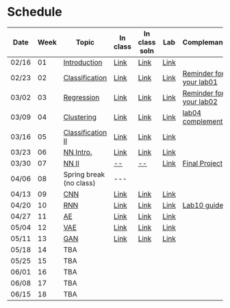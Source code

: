 Schedule
============================

|Date|Week|Topic|In class|In class soln|Lab|Complemantary|
|--|--|--|--|--|--|--|
|02/16|01|[Introduction](https://docs.google.com/presentation/d/1ztatFEZ_ghIF0ZdmfZVsvGJzaGIakfWofVq5JZtI838/edit#slide=id.p)|[Link](https://www.kaggle.com/code/nthuaiphys2021/2023-inclass-01/edit/run/119115460)|[Link]()|[Link](https://www.kaggle.com/competitions/phys591000-2023-week01/overview)||
|02/23|02|[Classification](https://docs.google.com/presentation/d/1G4fdyiOR_eTJnFqFmA6jP2L8XhsVr2n1844SBcrIoTE/edit#slide=id.gc40c71273a_0_0)|[Link](https://www.kaggle.com/code/nthuaiphys2021/2023-inclass-02)|[Link](https://www.kaggle.com/code/nthuaiphys2021/2023-inclass-02-answer/notebook)|[Link](https://www.kaggle.com/t/fcf7bfb919804b1dbb650284d04e5fd1)|[Reminder for your lab01](https://docs.google.com/presentation/d/19KrK0Cjgg_K_2MMXpNZ3c3XFxJSp5src/edit?usp=sharing&ouid=103841194712635809736&rtpof=true&sd=true)|
|03/02|03|[Regression](https://docs.google.com/presentation/d/1Y7QwLfumQklR6GUEYWMIQPNi5lnvLtfu3Q2mExrZNJ8/edit#slide=id.gc40c71273a_0_0)|[Link](https://www.kaggle.com/code/nthuaiphys2021/2023-inclass-03/notebook)|[Link](https://www.kaggle.com/code/nthuaiphys2021/2323-inclass-03-answer)|[Link](https://www.kaggle.com/t/f3df8d70659948e68e26f3533ded92f9)|[Reminder for your lab02](https://docs.google.com/presentation/d/1WPoiAj3bIBeXaVFsU8yLpadCH-HCu5_M/edit?usp=sharing&ouid=103841194712635809736&rtpof=true&sd=true)|
|03/09|04|[Clustering](https://docs.google.com/presentation/d/1P02Vd1_RdDYSk7HHwfSpRIPfvc8NXNLv7dNvEhO7Ldw/edit)|[Link](https://www.kaggle.com/code/pjhsu1/2023-inclass-04)|[Link](https://www.kaggle.com/code/nthuaiphys2021/2023-inclass-04-answer/notebook)|[Link](https://www.kaggle.com/t/1894f8bd7e5f45489f8f5adf3e902877)|[lab04 complementary](https://docs.google.com/presentation/d/12xGGilDL2yZzpao3VuiAJnJQiqiWK6gFWiQci6te_0A/edit#slide=id.p)|
|03/16|05|[Classification II](https://docs.google.com/presentation/d/1luHkOr-QXLJIgU4YC23GZWeKrd3wtWDyXyvHuSV088I/edit?pli=1#slide=id.gc40c71273a_0_0)|[Link](https://www.kaggle.com/code/nthuaiphys2021/2023-inclass-05/notebook)|[Link](https://www.kaggle.com/code/nthuaiphys2021/2023-inclass-05-answer/notebook)|[Link](https://www.kaggle.com/t/516f9e208f0f4672ab7e7ee48d2d2c2d)||
|03/23|06|[NN Intro.](https://docs.google.com/presentation/d/1yoHjqB5DxlbNmoAIiR0pP6H_RfuhIEh_EbcVoxkowuo/edit#slide=id.gc40c71273a_0_0)|[Link](https://www.kaggle.com/code/nthuaiphys2021/2023-inclass-06/notebook)|[Link](https://www.kaggle.com/code/nthuaiphys2021/2023-inclass-06-answer/notebook)|[Link](https://www.kaggle.com/t/a5c917d97f9c45a896102c0e32baa87e)||
|03/30|07|[NN II](https://docs.google.com/presentation/d/1_2fKrSh76opYxJEIKYUHc7EWAdZja9_4dAYGSDdYb8o/edit#slide=id.gc40c71273a_0_0)|[--]()|[--]()|[Link](https://www.kaggle.com/t/34ed224739cd4dadba702d3d18a34942)|[Final Project](https://docs.google.com/presentation/d/1sqn84FI7aHagR-f1hWKQL11ZQYgO-AK90azWVerTxjI/edit#slide=id.gf3bab43c99_0_0)|
|04/06|08|Spring break (no class)|---||||
|04/13|09|[CNN](https://docs.google.com/presentation/d/1Vl4RPNgymEwNN4kr6GPLWIFK0mKxKTjKvw3AcP4QZe8/edit#slide=id.gc40c71273a_0_0)|[Link](https://www.kaggle.com/code/nthuaiphys2021/2023-inclass-09)|[Link](https://www.kaggle.com/code/nthuaiphys2021/2023-inclass-09/settings)|[Link](https://www.kaggle.com/t/7e80d87423b9472b819b487a5f041842)||
|04/20|10|[RNN](https://docs.google.com/presentation/d/1-rT8A9K0utF7P1HpWO82Xe5kEof7A8eqqQr4QvNgE9A/edit)|[Link](https://www.kaggle.com/code/nthuaiphys2021/2023-inclass-10/settings)|[Link](https://www.kaggle.com/code/nthuaiphys2021/2023-inclass-10-answer/notebook?fbclid=IwAR1h2oMSA3y2WE2tKusp58qJKBeNjjO7eMpf4pm3Y0my1u6O6-U32U7KcVU)|[Link](https://www.kaggle.com/t/0dbaebe7fb7d4c24a2ba70bdd7a70888)|[Lab10 guide](https://docs.google.com/presentation/d/1oJDhzkJeDAZltE539dDj3ByJi97VOw_sl75-26Zv8NM/edit#slide=id.p14)|
|04/27|11|[AE](https://docs.google.com/presentation/d/1aqVt4QYfY7J75JAeYOsgKvb8Y6Vu8aKNPTgUj2ogPN8/edit?fbclid=IwAR1T4-k0BE0VoSqEULG8eXzlwjKMRgo9jM8gbkgMPUvLCK64HN51TWK5utE#slide=id.gc40c71273a_0_0)|[Link](https://www.kaggle.com/code/nthuaiphys2021/2023-inclass-11/notebook?fbclid=IwAR08dt129WmsgMhm8TqSBywDVPbsTmfYSz26Wd3nA6NsBLmSerxw-4naTNE)|[Link](https://www.kaggle.com/code/nthuaiphys2021/2023-lab-11-answer/notebook)|[Link](https://www.kaggle.com/t/101b867c16c64a77aa1ecee9a411e2d2)||
|05/04|12|[VAE](https://docs.google.com/presentation/d/1PdbyDOnMIKo-4LgKqkoKiUDnWY1d4mo0qv1Fi9PsUAA/edit#slide=id.gc40c71273a_0_0)|[Link](https://www.kaggle.com/code/nthuaiphys2021/2023-inclass-12/notebook)|[Link](https://www.kaggle.com/code/nthuaiphys2021/2023-inclass-12-temp/settings)|[Link](https://www.kaggle.com/t/7c1e889f29134cfba0788495d32820ef)||
|05/11|13|[GAN](https://docs.google.com/presentation/d/14sEQ0Oo3HeQW5D4suVlAGQDI0vVbfjGN-dbRm5YtPtY/edit#slide=id.gc40c71273a_0_0)|[Link](https://www.kaggle.com/code/nthuaiphys2021/2023-inclass-13/notebook)|[Link]()|[Link](https://www.kaggle.com/t/dfbb890155e74098b2700d0d1d0c2cc4)||
|05/18|14|TBA|||||
|05/25|15|TBA|||||
|06/01|16|TBA|||||
|06/08|17|TBA|||||
|06/15|18|TBA|||||
